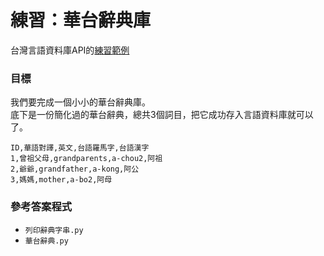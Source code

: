 # 練習：華台辭典庫

台灣言語資料庫API的[練習範例](https://github.com/i3thuan5/Doc_tai5-uan5_gian5-gi2_tsu1-liau7-khoo3/blob/master/%E7%B7%B4%E7%BF%92%EF%BC%9A%E8%8F%AF%E5%8F%B0%E8%BE%AD%E5%85%B8%E5%BA%AB.md)

### 目標

我們要完成一個小小的華台辭典庫。  
底下是一份簡化過的華台辭典，總共3個詞目，把它成功存入言語資料庫就可以了。

```
ID,華語對譯,英文,台語羅馬字,台語漢字
1,曾祖父母,grandparents,a-chou2,阿祖
2,爺爺,grandfather,a-kong,阿公
3,媽媽,mother,a-bo2,阿母
```

### 參考答案程式

* `列印辭典字串.py`
* `華台辭典.py`
